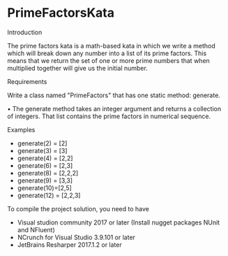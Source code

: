 # PrimeFactorsKata

Introduction
 
The prime factors kata is a math-based kata in which we write a method which will break down any number into a list of its prime factors. This means that we return the set of one or more prime numbers that when multiplied together will give us the initial number.
 
Requirements
 
Write a class named "PrimeFactors" that has one static method: generate.
 
• The generate method takes an integer argument and returns a collection of integers. That list contains the prime factors in numerical sequence.
 
Examples
   - generate(2) = [2]
   - generate(3) = [3]
   - generate(4) = [2,2]
   - generate(6) = [2,3]
   - generate(8) = [2,2,2]
   - generate(9) = [3,3]
   - generate(10)=[2,5]
   - generate(12) = [2,2,3]
   
   
 To compile the project solution, you need to have
   - Visual studion community 2017 or later (Install nugget packages NUnit and NFluent)
   - NCrunch for Visual Studio 3.9.101 or later
   - JetBrains Resharper 2017.1.2 or later

